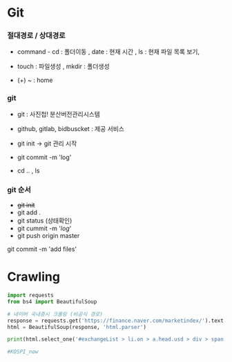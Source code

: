 # Git



### 절대경로 / 상대경로

* command - cd : 폴더이동 , date : 현재 시간 , ls : 현재 파일 목록 보기, 

* touch : 파일생성 , mkdir : 폴더생성

* (+) ~ : home 

  



### git

* git : 사진첩! 분산버전관리시스템

* github, gitlab, bidbuscket : 제공 서비스 

* git init -> git 관리 시작

* git commit -m 'log'

* cd .. , ls

  



### git 순서

* ~~git init~~
* git add .
* git status (상태확인)
* git cummit -m '*log*'
* git push origin master

git commit -m 'add files'



# Crawling

```python
import requests
from bs4 import BeautifulSoup 

# 네이버 국내증시 크롤링 (비공식 경로)
response = requests.get('https://finance.naver.com/marketindex/').text
html = BeautifulSoup(response, 'html.parser')

print(html.select_one('#exchangeList > li.on > a.head.usd > div > span.value').text)

#KOSPI_now
```









